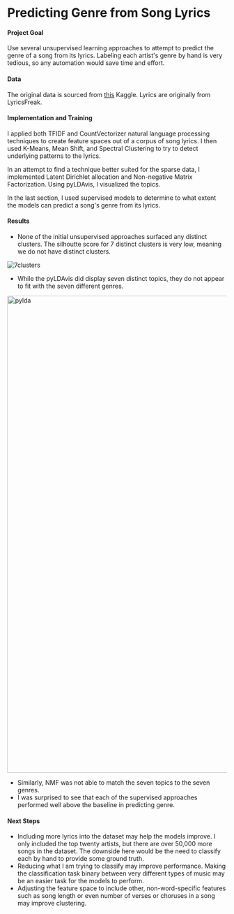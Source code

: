 # Predicting Genre from Song Lyrics

#### Project Goal

Use several unsupervised learning approaches to attempt to predict the genre of a song from its lyrics. Labeling each artist's genre by hand is very tedious, so any automation would save time and effort.

#### Data

The original data is sourced from [this](https://www.kaggle.com/mousehead/songlyrics) Kaggle. Lyrics are originally from LyricsFreak.

#### Implementation and Training

I applied both TFIDF and CountVectorizer natural language processing techniques to create feature spaces out of a corpus of song lyrics. I then used K-Means, Mean Shift, and Spectral Clustering to try to detect underlying patterns to the lyrics.

In an attempt to find a technique better suited for the sparse data, I implemented Latent Dirichlet allocation and Non-negative Matrix Factorization. Using pyLDAvis, I visualized the topics.

In the last section, I used supervised models to determine to what extent the models can predict a song's genre from its lyrics.

#### Results

- None of the initial unsupervised approaches surfaced any distinct clusters. The silhoutte score for 7 distinct clusters is very low, meaning we do not have distinct clusters.

![7clusters](https://user-images.githubusercontent.com/31871105/65381801-31e16080-dcc6-11e9-8fa2-1edf4b15a3be.png)

- While the pyLDAvis did display seven distinct topics, they do not appear to fit with the seven different genres.

<img width="1092" alt="pylda" src="https://user-images.githubusercontent.com/31871105/65381822-c64bc300-dcc6-11e9-9949-c2d39c180c4e.png">


- Similarly, NMF was not able to match the seven topics to the seven genres.
- I was surprised to see that each of the supervised approaches performed well above the baseline in predicting genre.

#### Next Steps

- Including more lyrics into the dataset may help the models improve. I only included the top twenty artists, but there are over 50,000 more songs in the dataset. The downside here would be the need to classify each by hand to provide some ground truth.
- Reducing what I am trying to classify may improve performance. Making the classification task binary between very different types of music may be an easier task for the models to perform.
- Adjusting the feature space to include other, non-word-specific features such as song length or even number of verses or choruses in a song may improve clustering.

